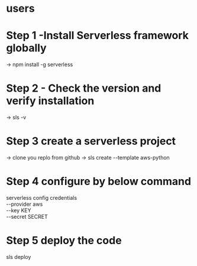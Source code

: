# users


# Step 1 -Install Serverless framework globally
-> npm install -g serverless

# Step 2 - Check the version and verify installation
-> sls -v

# Step 3 create a serverless project
-> clone you replo from github
-> sls create --template aws-python

# Step 4 configure by below command
serverless config credentials \
  --provider aws \
  --key KEY \
  --secret SECRET

# Step 5 deploy the code
sls deploy
